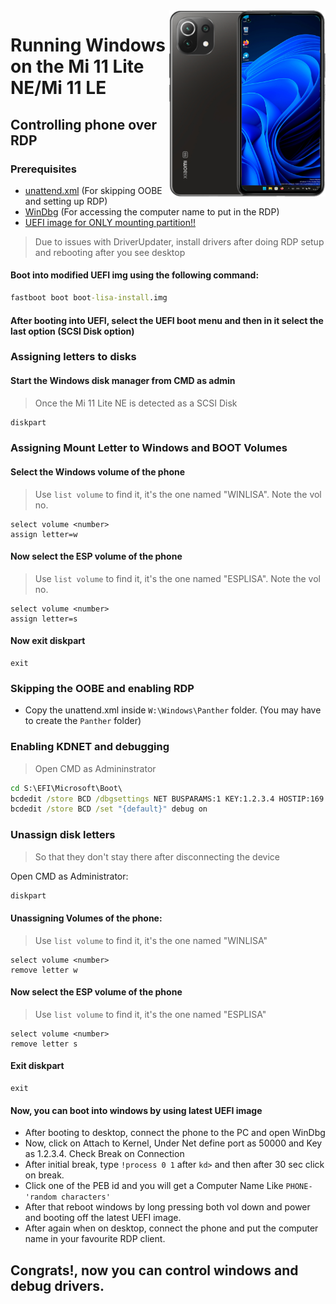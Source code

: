 <img align="right" src="https://github.com/ETCHDEV/Port-Windows-11-Xiaomi-11-Lite-NE/blob/main/lisa.png" width="250" alt="Windows 11 Running On a Mi 11 Lite NE">


# Running Windows on the Mi 11 Lite NE/Mi 11 LE

## Controlling phone over RDP

### Prerequisites
- [unattend.xml](https://github.com/ETCHDEV/Port-Windows-11-Xiaomi-11-Lite-NE/releases/download/v0.0.1/unattend.xml) (For skipping OOBE and setting up RDP)
- [WinDbg](https://aka.ms/windbg/download) (For accessing the computer name to put in the RDP)
- [UEFI image for ONLY mounting partition!!](https://github.com/ETCHDEV/Port-Windows-11-Xiaomi-11-Lite-NE/releases/download/v0.0.1/boot-lisa-install.img)

> Due to issues with DriverUpdater, install drivers after doing RDP setup and rebooting after you see desktop

#### Boot into modified UEFI img using the following command:
```cmd
fastboot boot boot-lisa-install.img
```
#### After booting into UEFI, select the UEFI boot menu and then in it select the last option (SCSI Disk option)

### Assigning letters to disks
#### Start the Windows disk manager from CMD as admin
> Once the Mi 11 Lite NE is detected as a SCSI Disk

```cmd
diskpart
```

### Assigning Mount Letter to Windows and BOOT Volumes

#### Select the Windows volume of the phone
> Use `list volume` to find it, it's the one named "WINLISA". Note the vol no.
```diskpart
select volume <number>
assign letter=w
```
#### Now select the ESP volume of the phone
> Use `list volume` to find it, it's the one named "ESPLISA". Note the vol no.

```diskpart
select volume <number>
assign letter=s
```
#### Now exit diskpart
```diskpart
exit
```

### Skipping the OOBE and enabling RDP
- Copy the unattend.xml inside ```W:\Windows\Panther``` folder. (You may have to create the ```Panther``` folder)

### Enabling KDNET and debugging
> Open CMD as Admininstrator
```cmd
cd S:\EFI\Microsoft\Boot\
bcdedit /store BCD /dbgsettings NET BUSPARAMS:1 KEY:1.2.3.4 HOSTIP:169.254.255.255 PORT:50000 NODHCP
bcdedit /store BCD /set "{default}" debug on
```

### Unassign disk letters
> So that they don't stay there after disconnecting the device

Open CMD as Administrator:
```cmd
diskpart
```

#### Unassigning Volumes of the phone:
> Use `list volume` to find it, it's the one named "WINLISA"

```diskpart
select volume <number>
remove letter w
```

#### Now select the ESP volume of the phone
> Use `list volume` to find it, it's the one named "ESPLISA"

```diskpart
select volume <number>
remove letter s
```

#### Exit diskpart
```diskpart
exit
```

#### Now, you can boot into windows by using latest UEFI image
- After booting to desktop, connect the phone to the PC and open WinDbg
- Now, click on Attach to Kernel, Under Net define port as 50000 and Key as 1.2.3.4. Check Break on Connection
- After initial break, type ```!process 0 1``` after ```kd>``` and then after 30 sec click on break.
- Click one of the PEB id and you will get a Computer Name Like ```PHONE-'random characters'```
- After that reboot windows by long pressing both vol down and power and booting off the latest UEFI image.
- After again when on desktop, connect the phone and put the computer name in your favourite RDP client.

## Congrats!, now you can control windows and debug drivers.

